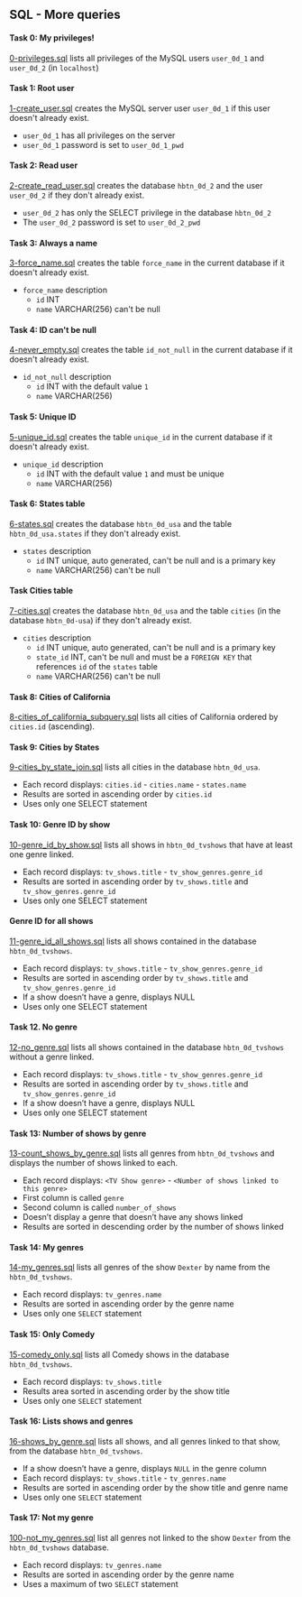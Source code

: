 ## SQL - More queries

#### Task 0: My privileges!
[0-privileges.sql](0-privileges.sql) lists all privileges of the MySQL users `user_0d_1` and `user_0d_2` (in `localhost`)

#### Task 1: Root user
[1-create_user.sql](1-create_user.sql) creates the MySQL server user `user_0d_1` if this user doesn't already exist.
- `user_0d_1` has all privileges on the server
- `user_0d_1` password is set to `user_0d_1_pwd`

#### Task 2: Read user
[2-create_read_user.sql](2-create_read_user.sql) creates the database `hbtn_0d_2` and the user `user_0d_2` if they don't already exist.
- `user_0d_2` has only the SELECT privilege in the database `hbtn_0d_2`
- The `user_0d_2` password is set to `user_0d_2_pwd`

#### Task 3: Always a name
[3-force_name.sql](3-force_name.sql) creates the table `force_name` in the current database if it doesn't already exist.
- `force_name` description
	- `id` INT
	- `name` VARCHAR(256) can't be null

#### Task 4: ID can't be null
[4-never_empty.sql](4-never_empty.sql) creates the table `id_not_null` in the current database if it doesn't already exist.
- `id_not_null` description
	- `id` INT with the default value `1`
	- `name` VARCHAR(256)

#### Task 5: Unique ID
[5-unique_id.sql](5-unique_id.sql) creates the table `unique_id` in the current database if it doesn't already exist.
- `unique_id` description
	- `id` INT with the default value `1` and must be unique
	- `name` VARCHAR(256)

#### Task 6: States table
[6-states.sql](6-states.sql) creates the database `hbtn_0d_usa` and the table `hbtn_0d_usa.states` if they don't already exist.
- `states` description
	- `id` INT unique, auto generated, can't be null and is a primary key
	- `name` VARCHAR(256) can't be null

#### Task Cities table
[7-cities.sql](7-cities.sql) creates the database `hbtn_0d_usa` and the table `cities` (in the database `hbtn_0d-usa`) if they don't already exist.
- `cities` description
	- `id` INT unique, auto generated, can't be null and is a primary key
	- `state_id` INT, can't be null and must be a `FOREIGN KEY` that references `id` of the `states` table
	- `name` VARCHAR(256) can't be null

#### Task 8: Cities of California
[8-cities_of_california_subquery.sql](8-cities_of_california_subquery.sql) lists all cities of California ordered by `cities.id` (ascending).

#### Task 9: Cities by States
[9-cities_by_state_join.sql](9-cities_by_state_join.sql) lists all cities in the database `hbtn_0d_usa`.
- Each record displays: `cities.id` - `cities.name` - `states.name`
- Results are sorted in ascending order by `cities.id`
- Uses only one SELECT statement

#### Task 10: Genre ID by show
[10-genre_id_by_show.sql](10-genre_id_by_show.sql) lists all shows in `hbtn_0d_tvshows` that have at least one genre linked.
- Each record displays: `tv_shows.title` - `tv_show_genres.genre_id`
- Results are sorted in ascending order by `tv_shows.title` and `tv_show_genres.genre_id`
- Uses only one SELECT statement

#### Genre ID for all shows
[11-genre_id_all_shows.sql](11-genre_id_all_shows.sql) lists all shows contained in the database `hbtn_0d_tvshows`.
- Each record displays: `tv_shows.title` - `tv_show_genres.genre_id`
- Results are sorted in ascending order by `tv_shows.title` and `tv_show_genres.genre_id`
- If a show doesn’t have a genre, displays NULL
- Uses only one SELECT statement

#### Task 12. No genre
[12-no_genre.sql](12-no_genre.sql) lists all shows contained in the database `hbtn_0d_tvshows` without a genre linked.
- Each record displays: `tv_shows.title` - `tv_show_genres.genre_id`
- Results are sorted in ascending order by `tv_shows.title` and `tv_show_genres.genre_id`
- If a show doesn’t have a genre, displays NULL
- Uses only one SELECT statement

#### Task 13: Number of shows by genre
[13-count_shows_by_genre.sql](13-count_shows_by_genre.sql) lists all genres from `hbtn_0d_tvshows` and displays the number of shows linked to each.
- Each record displays: `<TV Show genre>` - `<Number of shows linked to this genre>`
- First column is called `genre`
- Second column is called `number_of_shows`
- Doesn’t display a genre that doesn’t have any shows linked
- Results are sorted in descending order by the number of shows linked

#### Task 14: My genres
[14-my_genres.sql](14-my_genres.sql) lists all genres of the show `Dexter` by name from the `hbtn_0d_tvshows`.
- Each record displays: `tv_genres.name`
- Results are sorted in ascending order by the genre name
- Uses only one `SELECT` statement

#### Task 15: Only Comedy
[15-comedy_only.sql](15-comedy_only.sql) lists all Comedy shows in the database `hbtn_0d_tvshows`.
- Each record displays: `tv_shows.title`
- Results area sorted in ascending order by the show title
- Uses only one `SELECT` statement

#### Task 16: Lists shows and genres
[16-shows_by_genre.sql](16-shows_by_genre.sql)  lists all shows, and all genres linked to that show, from the database `hbtn_0d_tvshows`.
- If a show doesn’t have a genre, displays `NULL` in the genre column
- Each record displays: `tv_shows.title` - `tv_genres.name`
- Results are sorted in ascending order by the show title and genre name
- Uses only one `SELECT` statement


#### Task 17: Not my genre
[100-not_my_genres.sql](100-not_my_genres.sql) list all genres not linked to the show `Dexter` from the `hbtn_0d_tvshows` database.
- Each record displays: `tv_genres.name`
- Results are sorted in ascending order by the genre name
- Uses a maximum of two `SELECT` statement
